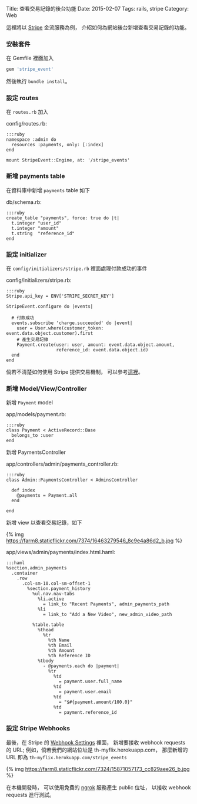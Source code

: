 Title: 查看交易記錄的後台功能
Date: 2015-02-07
Tags: rails, stripe
Category: Web


這裡將以 [Stripe](/blog/2015/01/17/use-stripe-checkout-to-charge-credit-card) 金流服務為例，
介紹如何為網站後台新增查看交易記錄的功能。

### 安裝套件

在 Gemfile 裡面加入
```ruby
gem 'stripe_event'
```
然後執行 `bundle install`。

### 設定 routes

在 `routes.rb` 加入

config/routes.rb:

    :::ruby
    namespace :admin do
      resources :payments, only: [:index]
    end

    mount StripeEvent::Engine, at: '/stripe_events'

### 新增 payments table

在資料庫中新增 `payments` table 如下

db/schema.rb:

    :::ruby
    create_table "payments", force: true do |t|
      t.integer "user_id"
      t.integer "amount"
      t.string  "reference_id"
    end

### 設定 initializer

在 `config/initializers/stripe.rb` 裡面處理付款成功的事件

config/initializers/stripe.rb:

    :::ruby
    Stripe.api_key = ENV['STRIPE_SECRET_KEY']

    StripeEvent.configure do |events|

      # 付款成功
      events.subscribe 'charge.succeeded' do |event|
        user = User.where(customer_token: event.data.object.customer).first
        # 產生交易記錄
        Payment.create(user: user, amount: event.data.object.amount,
                       reference_id: event.data.object.id)
      end
    end

倘若不清楚如何使用 Stripe 提供交易機制，
可以參考[這裡](/blog/2015/02/06/create-subscriptions-in-stripe/)。

### 新增 Model/View/Controller

新增 `Payment` model

app/models/payment.rb:

    :::ruby
    class Payment < ActiveRecord::Base
      belongs_to :user
    end

新增 PaymentsController

app/controllers/admin/payments_controller.rb:

    :::ruby
    class Admin::PaymentsController < AdminsController

      def index
        @payments = Payment.all
      end

    end

新增 view 以查看交易記錄，如下

{% img https://farm8.staticflickr.com/7374/16463279546_8c9e4a86d2_b.jpg %}

app/views/admin/payments/index.html.haml:

    :::haml
    %section.admin_payments
      .container
        .row
          .col-sm-10.col-sm-offset-1
            %section.payment_history
              %ul.nav.nav-tabs
                %li.active
                  = link_to "Recent Payments", admin_payments_path
                %li
                  = link_to "Add a New Video", new_admin_video_path

              %table.table
                %thead
                  %tr
                    %th Name
                    %th Email
                    %th Amount
                    %th Reference ID
                %tbody
                  - @payments.each do |payment|
                    %tr
                      %td
                        = payment.user.full_name
                      %td
                        = payment.user.email
                      %td
                        = "$#{payment.amount/100.0}"
                      %td
                        = payment.reference_id

### 設定 Stripe Webhooks

最後，在 Stripe 的 [Webhook Settings](https://dashboard.stripe.com/account/webhooks) 裡面，
新增要接收 webhook requests 的 URL;
例如，倘若我們的網站位址是 th-myflix.herokuapp.com，
那麼新增的 URL 即為 `th-myflix.herokuapp.com/stripe_events`

{% img https://farm8.staticflickr.com/7324/15871057173_cc829aee26_b.jpg %}

在本機開發時，
可以使用免費的 [ngrok](https://ngrok.com/) 服務產生 public 位址，
以接收 webhook requests 進行測試。


